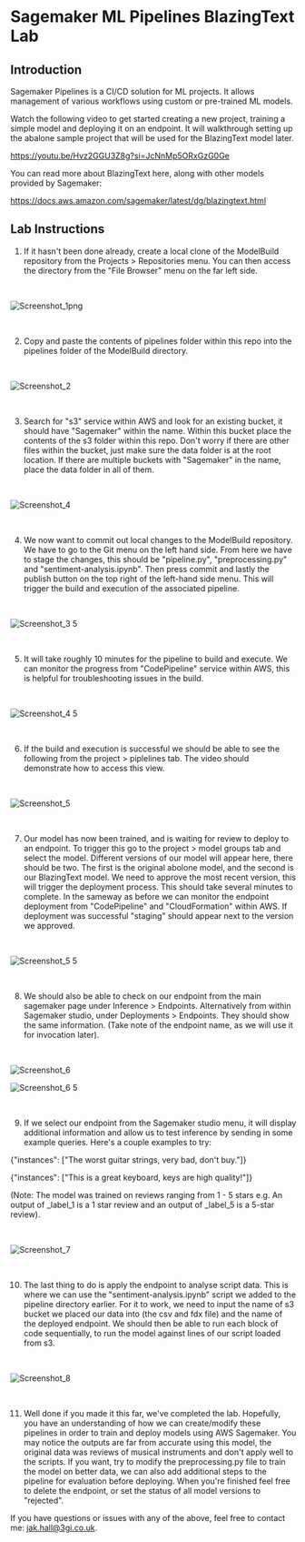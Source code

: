 # Sagemaker ML Pipelines BlazingText Lab


## Introduction

Sagemaker Pipelines is a CI/CD solution for ML projects. It allows management of various workflows using custom or pre-trained ML models. 

Watch the following video to get started creating a new project, training a simple model and deploying it on an endpoint. It will walkthrough setting up the abalone sample project that will be used for the BlazingText model later.

https://youtu.be/Hvz2GGU3Z8g?si=JcNnMp5ORxGzG0Ge

You can read more about BlazingText here, along with other models provided by Sagemaker:

https://docs.aws.amazon.com/sagemaker/latest/dg/blazingtext.html 

## Lab Instructions

1. If it hasn't been done already, create a local clone of the ModelBuild repository from the Projects > Repositories menu. You can then access the directory from the "File Browser" menu on the far left side.

 <br>  
   
![Screenshot_1png](https://github.com/jakhall/sagemaker-labs/assets/23346546/c3291e10-227d-42e6-9ea7-7c69b62d5447)

<br>

2. Copy and paste the contents of pipelines folder within this repo into the pipelines folder of the ModelBuild directory.  

<br>

![Screenshot_2](https://github.com/jakhall/sagemaker-labs/assets/23346546/7987c279-1abf-4675-8e37-e0752d1144b3)

<br>

3. Search for "s3" service within AWS and look for an existing bucket, it should have "Sagemaker" within the name. Within this bucket place the contents of the s3 folder within this repo. Don't worry if there are other files within the bucket, just make sure the data folder is at the root location. If there are multiple buckets with "Sagemaker" in the name, place the data folder in all of them. 

<br>
   
![Screenshot_4](https://github.com/jakhall/sagemaker-labs/assets/23346546/99fe7cce-4e2c-4082-beeb-92a37f4f72ba)

<br>

4. We now want to commit out local changes to the ModelBuild repository. We have to go to the Git menu on the left hand side. From here we have to stage the changes, this should be "pipeline.py", "preprocessing.py" and "sentiment-analysis.ipynb". Then press commit and lastly the publish button on the top right of the left-hand side menu. This will trigger the build and execution of the associated pipeline. 

<br>

![Screenshot_3 5](https://github.com/jakhall/sagemaker-labs/assets/23346546/ea290a88-3a13-4cb2-a540-b55830967146)

<br>

5. It will take roughly 10 minutes for the pipeline to build and execute. We can monitor the progress from "CodePipeline" service within AWS, this is helpful for troubleshooting issues in the build.

<br>

![Screenshot_4 5](https://github.com/jakhall/sagemaker-labs/assets/23346546/0975db52-cb5a-412f-b3d5-2b90816bd75d)

<br>

6. If the build and execution is successful we should be able to see the following from the project > piplelines tab. The video should demonstrate how to access this view. 

<br>

![Screenshot_5](https://github.com/jakhall/sagemaker-labs/assets/23346546/73938e49-9af5-4ef0-952b-395ca4229b49)

<br>

7. Our model has now been trained, and is waiting for review to deploy to an endpoint. To trigger this go to the project > model groups tab and select the model. Different versions of our model will appear here, there should be two. The first is the original abolone model, and the second is our BlazingText model. We need to approve the most recent version, this will trigger the deployment process. This should take several minutes to complete. In the sameway as before we can monitor the endpoint deployment from "CodePipeline" and "CloudFormation" within AWS. If deployment was successful "staging" should appear next to the version we approved.

<br>

![Screenshot_5 5](https://github.com/jakhall/sagemaker-labs/assets/23346546/106d753e-55fc-4118-aaea-b434687f5daf)

<br>

8. We should also be able to check on our endpoint from the main sagemaker page under Inference > Endpoints. Alternatively from within Sagemaker studio, under Deployments > Endpoints. They should show the same information. (Take note of the endpoint name, as we will use it for invocation later). 

<br>

![Screenshot_6](https://github.com/jakhall/sagemaker-labs/assets/23346546/7a482dd5-73ba-4ec0-8e28-a7dbaa81fa96)


![Screenshot_6 5](https://github.com/jakhall/sagemaker-labs/assets/23346546/73ba8537-f601-4c24-85db-71ec41f1f4ec)

<br>

9. If we select our endpoint from the Sagemaker studio menu, it will display additional information and allow us to test inference by sending in some example queries. Here's a couple examples to try:

{"instances": ["The worst guitar strings, very bad, don't buy."]}

{"instances": ["This is a great keyboard, keys are high quality!"]}

(Note: The model was trained on reviews ranging from 1 - 5 stars e.g. An output of _label_1 is a 1 star review and an output of _label_5 is a 5-star review).

<br>

![Screenshot_7](https://github.com/jakhall/sagemaker-labs/assets/23346546/861b28c0-14ce-4fab-9555-8da842498ee1)

<br>

10. The last thing to do is apply the endpoint to analyse script data. This is where we can use the "sentiment-analysis.ipynb" script we added to the pipeline directory earlier. For it to work, we need to input the name of s3 bucket we placed our data into (the csv and fdx file) and the name of the deployed endpoint. We should then be able to run each block of code sequentially, to run the model against lines of our script loaded from s3. 

<br>

![Screenshot_8](https://github.com/jakhall/sagemaker-labs/assets/23346546/cd4b276f-a003-48b5-a57c-aa48956e595f)

<br>

11. Well done if you made it this far, we've completed the lab. Hopefully, you have an understanding of how we can create/modify these pipelines in order to train and deploy models using AWS Sagemaker. You may notice the outputs are far from accurate using this model, the original data was reviews of musical instruments and don't apply well to the scripts. If you want, try to modify the preprocessing.py file to train the model on better data, we can also add additional steps to the pipeline for evaluation before deploying. When you're finished feel free to delete the endpoint, or set the status of all model versions to "rejected".

If you have questions or issues with any of the above, feel free to contact me: jak.hall@3gi.co.uk.
     

